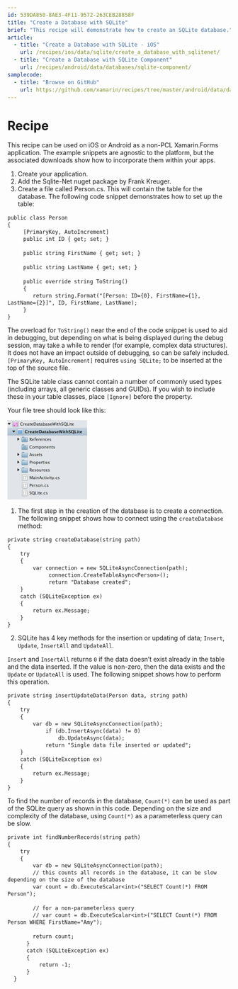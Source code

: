 ```yaml
---
id: 539DA850-8AE3-4F11-9572-263CEB28858F
title: "Create a Database with SQLite"
brief: "This recipe will demonstrate how to create an SQLite database."
article:
  - title: "Create a Database with SQLite - iOS" 
    url: /recipes/ios/data/sqlite/create_a_database_with_sqlitenet/
  - title: "Create a Database with SQLite Component" 
    url: /recipes/android/data/databases/sqlite-component/
samplecode:
  - title: "Browse on GitHub" 
    url: https://github.com/xamarin/recipes/tree/master/android/data/databases/sqlite
---
```


# Recipe

This recipe can be used on iOS or Android as a non-PCL Xamarin.Forms application. The example snippets are agnostic to the
platform, but the associated downloads show how to incorporate them within your apps.

1. Create your application.
2. Add the Sqlite-Net nuget package by Frank Kreuger.
3. Create a file called Person.cs. This will contain the table for the database. The following code snippet demonstrates how to set up the table:

```
public class Person
{
     [PrimaryKey, AutoIncrement]
     public int ID { get; set; }

     public string FirstName { get; set; }

     public string LastName { get; set; }

     public override string ToString()
     {
        return string.Format("[Person: ID={0}, FirstName={1}, LastName={2}]", ID, FirstName, LastName);
     }
}
```

The overload for `ToString()` near the end of the code snippet is used to aid in debugging, but depending on what is being
displayed during the debug session, may take a while to render (for example, complex data structures). It does not have an impact
outside of debugging, so can be safely included. `[PrimaryKey, AutoIncrement]` requires `using SQLite;` to be inserted at the top
of the source file.

The SQLite table class cannot contain a number of commonly used types (including arrays, all generic classes and GUIDs).
If you wish to include these in your table classes, place `[Ignore]` before the property.

Your file tree should look like this:

 <img src="Images/Create.png" />

1. The first step in the creation of the database is to create a connection. The following snippet shows how to connect using
the `createDatabase` method:

```
private string createDatabase(string path)
{
    try
    {
        var connection = new SQLiteAsyncConnection(path);
             connection.CreateTableAsync<Person>();
             return "Database created";
    }
    catch (SQLiteException ex)
    {
        return ex.Message;
    }
}
```

<ol start="2">
  <li>SQLite has 4 key methods for the insertion or updating of data; <code>Insert</code>, <code>Update</code>, <code>InsertAll</code> and <code>UpdateAll</code>.</li>
</ol>

<code>Insert</code> and <code>InsertAll</code> returns <code>0</code> if the data doesn’t exist already in the table and the data inserted. If the value is
non-zero, then the data exists and the <code>Update</code> or <code>UpdateAll</code> is used. The following snippet shows how to perform this operation.

```
private string insertUpdateData(Person data, string path)
{
    try
    {
        var db = new SQLiteAsyncConnection(path);
            if (db.InsertAsync(data) != 0)
                db.UpdateAsync(data);
            return "Single data file inserted or updated";
    }
    catch (SQLiteException ex)
    {
        return ex.Message;
    }
}
```

To find the number of records in the database, `Count(*)` can be used as part of the SQLite query as shown in this code.
Depending on the size and complexity of the database, using `Count(*)` as a parameterless query can be slow.

```
private int findNumberRecords(string path)
{
    try
    {
        var db = new SQLiteAsyncConnection(path);
        // this counts all records in the database, it can be slow depending on the size of the database
        var count = db.ExecuteScalar<int>("SELECT Count(*) FROM Person");

        // for a non-parameterless query
        // var count = db.ExecuteScalar<int>("SELECT Count(*) FROM Person WHERE FirstName="Amy");

        return count;
      }
      catch (SQLiteException ex)
      {
          return -1;
      }
  }
```

